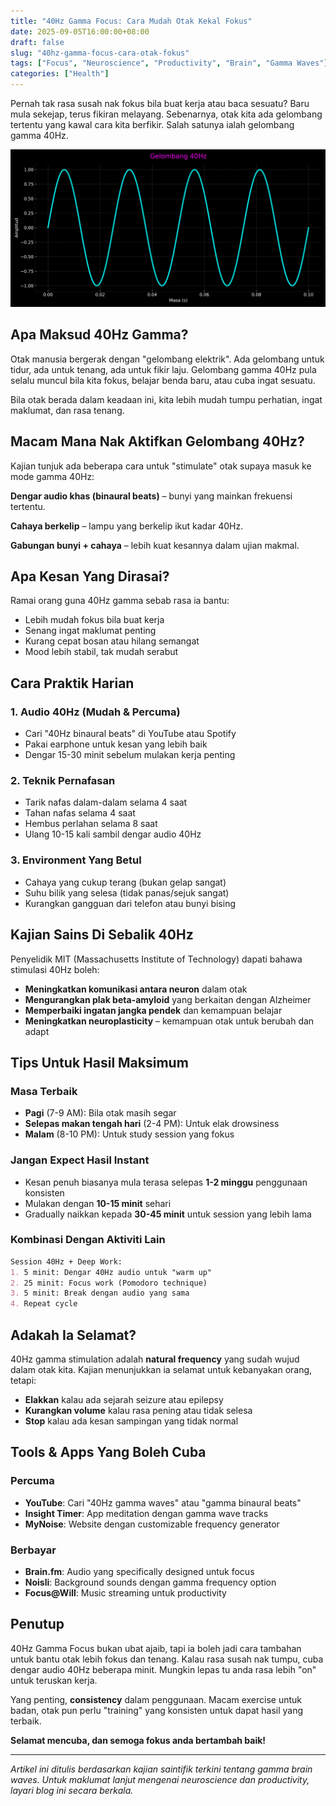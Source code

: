 ```yaml
---
title: "40Hz Gamma Focus: Cara Mudah Otak Kekal Fokus"
date: 2025-09-05T16:00:00+08:00
draft: false
slug: "40hz-gamma-focus-cara-otak-fokus"
tags: ["Focus", "Neuroscience", "Productivity", "Brain", "Gamma Waves"]
categories: ["Health"]
---
```


Pernah tak rasa susah nak fokus bila buat kerja atau baca sesuatu? Baru mula sekejap, terus fikiran melayang. Sebenarnya, otak kita ada gelombang tertentu yang kawal cara kita berfikir. Salah satunya ialah gelombang gamma 40Hz.

![Gelombang 40Hz](/gelombang_40hz_neon.png)

## Apa Maksud 40Hz Gamma?

Otak manusia bergerak dengan "gelombang elektrik". Ada gelombang untuk tidur, ada untuk tenang, ada untuk fikir laju. Gelombang gamma 40Hz pula selalu muncul bila kita fokus, belajar benda baru, atau cuba ingat sesuatu.

Bila otak berada dalam keadaan ini, kita lebih mudah tumpu perhatian, ingat maklumat, dan rasa tenang.

## Macam Mana Nak Aktifkan Gelombang 40Hz?

Kajian tunjuk ada beberapa cara untuk "stimulate" otak supaya masuk ke mode gamma 40Hz:

**Dengar audio khas (binaural beats)** – bunyi yang mainkan frekuensi tertentu.

**Cahaya berkelip** – lampu yang berkelip ikut kadar 40Hz.

**Gabungan bunyi + cahaya** – lebih kuat kesannya dalam ujian makmal.

## Apa Kesan Yang Dirasai?

Ramai orang guna 40Hz gamma sebab rasa ia bantu:

- Lebih mudah fokus bila buat kerja
- Senang ingat maklumat penting
- Kurang cepat bosan atau hilang semangat
- Mood lebih stabil, tak mudah serabut

## Cara Praktik Harian

### 1. Audio 40Hz (Mudah & Percuma)
- Cari "40Hz binaural beats" di YouTube atau Spotify
- Pakai earphone untuk kesan yang lebih baik
- Dengar 15-30 minit sebelum mulakan kerja penting

### 2. Teknik Pernafasan
- Tarik nafas dalam-dalam selama 4 saat
- Tahan nafas selama 4 saat
- Hembus perlahan selama 8 saat
- Ulang 10-15 kali sambil dengar audio 40Hz

### 3. Environment Yang Betul
- Cahaya yang cukup terang (bukan gelap sangat)
- Suhu bilik yang selesa (tidak panas/sejuk sangat)
- Kurangkan gangguan dari telefon atau bunyi bising

## Kajian Sains Di Sebalik 40Hz

Penyelidik MIT (Massachusetts Institute of Technology) dapati bahawa stimulasi 40Hz boleh:

- **Meningkatkan komunikasi antara neuron** dalam otak
- **Mengurangkan plak beta-amyloid** yang berkaitan dengan Alzheimer
- **Memperbaiki ingatan jangka pendek** dan kemampuan belajar
- **Meningkatkan neuroplasticity** – kemampuan otak untuk berubah dan adapt

## Tips Untuk Hasil Maksimum

### Masa Terbaik
- **Pagi** (7-9 AM): Bila otak masih segar
- **Selepas makan tengah hari** (2-4 PM): Untuk elak drowsiness
- **Malam** (8-10 PM): Untuk study session yang fokus

### Jangan Expect Hasil Instant
- Kesan penuh biasanya mula terasa selepas **1-2 minggu** penggunaan konsisten
- Mulakan dengan **10-15 minit** sehari
- Gradually naikkan kepada **30-45 minit** untuk session yang lebih lama

### Kombinasi Dengan Aktiviti Lain
```markdown
Session 40Hz + Deep Work:
1. 5 minit: Dengar 40Hz audio untuk "warm up"
2. 25 minit: Focus work (Pomodoro technique)
3. 5 minit: Break dengan audio yang sama
4. Repeat cycle
```

## Adakah Ia Selamat?

40Hz gamma stimulation adalah **natural frequency** yang sudah wujud dalam otak kita. Kajian menunjukkan ia selamat untuk kebanyakan orang, tetapi:

- **Elakkan** kalau ada sejarah seizure atau epilepsy
- **Kurangkan volume** kalau rasa pening atau tidak selesa
- **Stop** kalau ada kesan sampingan yang tidak normal

## Tools & Apps Yang Boleh Cuba

### Percuma
- **YouTube**: Cari "40Hz gamma waves" atau "gamma binaural beats"
- **Insight Timer**: App meditation dengan gamma wave tracks
- **MyNoise**: Website dengan customizable frequency generator

### Berbayar
- **Brain.fm**: Audio yang specifically designed untuk focus
- **Noisli**: Background sounds dengan gamma frequency option
- **Focus@Will**: Music streaming untuk productivity

## Penutup

40Hz Gamma Focus bukan ubat ajaib, tapi ia boleh jadi cara tambahan untuk bantu otak lebih fokus dan tenang. Kalau rasa susah nak tumpu, cuba dengar audio 40Hz beberapa minit. Mungkin lepas tu anda rasa lebih "on" untuk teruskan kerja.

Yang penting, **consistency** dalam penggunaan. Macam exercise untuk badan, otak pun perlu "training" yang konsisten untuk dapat hasil yang terbaik.

**Selamat mencuba, dan semoga fokus anda bertambah baik!**

---

*Artikel ini ditulis berdasarkan kajian saintifik terkini tentang gamma brain waves. Untuk maklumat lanjut mengenai neuroscience dan productivity, layari blog ini secara berkala.*